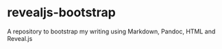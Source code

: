 # revealjs-bootstrap
A repository to bootstrap my writing using Markdown, Pandoc, HTML and Reveal.js
